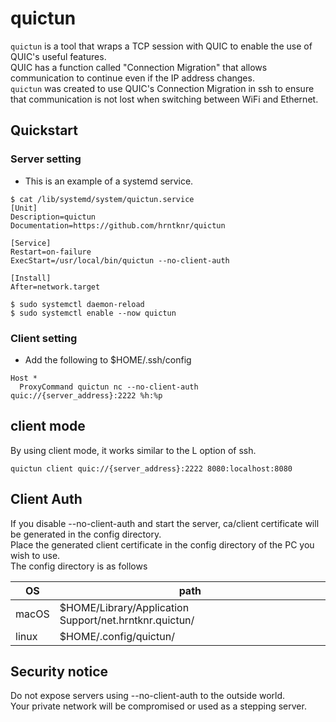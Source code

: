 # quictun

`quictun` is a tool that wraps a TCP session with QUIC to enable the use of QUIC's useful features.  
QUIC has a function called "Connection Migration" that allows communication to continue even if the IP address changes.  
`quictun` was created to use QUIC's Connection Migration in ssh to ensure that communication is not lost when switching between WiFi and Ethernet.  

## Quickstart

### Server setting

- This is an example of a systemd service.

```
$ cat /lib/systemd/system/quictun.service
[Unit]
Description=quictun
Documentation=https://github.com/hrntknr/quictun

[Service]
Restart=on-failure
ExecStart=/usr/local/bin/quictun --no-client-auth

[Install]
After=network.target

$ sudo systemctl daemon-reload
$ sudo systemctl enable --now quictun
```

### Client setting

- Add the following to $HOME/.ssh/config

```
Host *
  ProxyCommand quictun nc --no-client-auth quic://{server_address}:2222 %h:%p
```

## client mode
By using client mode, it works similar to the L option of ssh.
```
quictun client quic://{server_address}:2222 8080:localhost:8080
```

## Client Auth

If you disable --no-client-auth and start the server, ca/client certificate will be generated in the config directory.  
Place the generated client certificate in the config directory of the PC you wish to use.  
The config directory is as follows  

| OS    | path                                                   |
| ----- | ------------------------------------------------------ |
| macOS | $HOME/Library/Application Support/net.hrntknr.quictun/ |
| linux | $HOME/.config/quictun/                                 |

## Security notice

Do not expose servers using --no-client-auth to the outside world.  
Your private network will be compromised or used as a stepping server.
